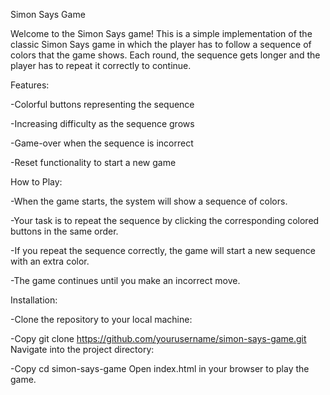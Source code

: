 Simon Says Game

Welcome to the Simon Says game! This is a simple implementation of the classic Simon Says game in which the player has to follow a sequence of colors that the game shows. Each round, the sequence gets longer and the player has to repeat it correctly to continue.



Features:

-Colorful buttons representing the sequence

-Increasing difficulty as the sequence grows

-Game-over when the sequence is incorrect

-Reset functionality to start a new game


How to Play:

-When the game starts, the system will show a sequence of colors.

-Your task is to repeat the sequence by clicking the corresponding colored buttons in the same order.

-If you repeat the sequence correctly, the game will start a new sequence with an extra color.

-The game continues until you make an incorrect move.


Installation:

-Clone the repository to your local machine:

-Copy
git clone https://github.com/yourusername/simon-says-game.git
Navigate into the project directory:

-Copy
cd simon-says-game
Open index.html in your browser to play the game.
